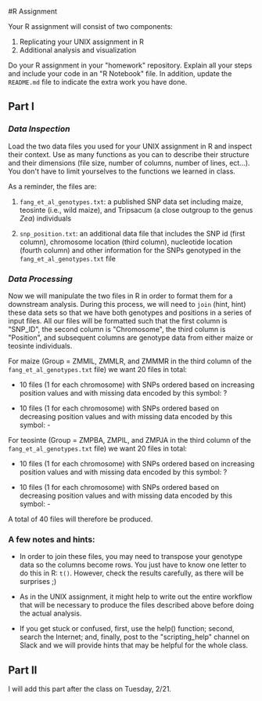 #R Assignment

Your R assignment will consist of two components:

1. Replicating your UNIX assignment in R
2. Additional analysis and visualization

Do your R assignment in your "homework" repository. Explain all your steps and include your code in an "R Notebook" file.  In addition, update the `README.md` file to indicate the extra work you have done.

## Part I
### _Data Inspection_

Load the two data files you used for your UNIX assignment in R and inspect their context. Use as many functions as you can to describe their structure and their dimensions (file size, number of columns, number of lines, ect...). You don't have to limit yourselves to the functions we learned in class.

As a reminder, the files are:

1. `fang_et_al_genotypes.txt`: a published SNP data set including maize, teosinte (i.e., wild maize), and Tripsacum (a close outgroup to the genus _Zea_) individuals
 
2. `snp_position.txt`: an additional data file that includes the SNP id (first column), chromosome location (third column), nucleotide location (fourth column) and other information for the SNPs genotyped in the `fang_et_al_genotypes.txt` file

### _Data Processing_

Now we will manipulate the two files in R in order to format them for a downstream analysis. During this process, we will need to `join` (hint, hint) these data sets so that we have both genotypes and positions in a series of input files. All our files will be formatted such that the first column is "SNP_ID", the second column is "Chromosome", the third column is "Position", and subsequent columns are genotype data from either maize or teosinte individuals.

For maize (Group = ZMMIL, ZMMLR, and ZMMMR in the third column of the `fang_et_al_genotypes.txt` file) we want 20 files in total:

* 10 files (1 for each chromosome) with SNPs ordered based on increasing position values and with missing data encoded by this symbol: ?

* 10 files (1 for each chromosome) with SNPs ordered based on decreasing position values and with missing data encoded by this symbol: -

For teosinte (Group = ZMPBA, ZMPIL, and ZMPJA in the third column of the `fang_et_al_genotypes.txt` file) we want 20 files in total:

* 10 files (1 for each chromosome) with SNPs ordered based on increasing position values and with missing data encoded by this symbol: ?

* 10 files (1 for each chromosome) with SNPs ordered based on decreasing position values and with missing data encoded by this symbol: -

A total of 40 files will therefore be produced.

### A few notes and hints:
* In order to join these files, you may need to transpose your genotype data so the columns become rows.  You just have to know one letter to do this in R: `t()`.  However, check the results carefully, as there will be surprises ;)

* As in the UNIX assignment, it might help to write out the entire workflow that will be necessary to produce the files described above before doing the actual analysis.

* If you get stuck or confused, first, use the help() function; second, search the Internet; and, finally, post to the "scripting_help" channel on Slack and we will provide hints that may be helpful for the whole class.

## Part II

I will add this part after the class on Tuesday, 2/21.
